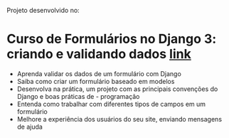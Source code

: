 Projeto desenvolvido no:

# Curso de Formulários no Django 3: criando e validando dados [link](https://cursos.alura.com.br/course/django-validando-formularios)

- Aprenda validar os dados de um formulário com Django
- Saiba como criar um formulário baseado em modelos
- Desenvolva na prática, um projeto com as principais convenções do Django e boas práticas de  - programação
- Entenda como trabalhar com diferentes tipos de campos em um formulário
- Melhore a experiência dos usuários do seu site, enviando mensagens de ajuda